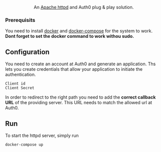 

<p align="center">
    An <a href="https://httpd.apache.org/docs/2.4/de/invoking.html">Apache httpd</a> and Auth0 plug & play solution.
</p>

### Prerequisits
You need to install <a href="https://www.digitalocean.com/community/tutorials/how-to-install-and-use-docker-on-ubuntu-20-04">docker</a> and <a href="">docker-compose</a> for the system to work. **Dont forget to set the docker command to work withou sudo.**

## Configuration
You need to create an account at Auth0 and generate an application. Ths lets you create credentials that allow your application to initiate the authentication.

```
Client id
Client Secret
``` 

In order to redirect to the right path you need to add the **correct callback URL** of the providing server.
This URL needs to match the allowed url at Auth0.

## Run
To start the httpd server, simply run
```sh
docker-compose up
```



